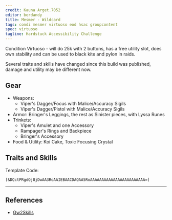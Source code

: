 ```yaml
---
credit: Kauna Arget.7052
editor: berdandy
title: Mesmer - Wildcard
tags: condi mesmer virtuoso eod hsac groupcontent
spec: virtuoso
tagline: Hardstuck Accessibility Challenge
---
```


Condition Virtuoso - will do 25k with 2 buttons, has a free utility slot, does own stability and can be used to black kite and pylon in raids.

Several traits and skills have changed since this build was published, damage and utility may be different now.

## Gear

- Weapons: 
  - Viper's Dagger/Focus with Malice/Accuracy Sigils
  - Viper's Dagger/Pistol with Malice/Accuracy Sigils
- Armor: Bringer's Leggings, the rest as Sinister pieces, with Lyssa Runes
- Trinkets:
  - Viper's Amulet and one Accessory
  - Rampager's Rings and Backpiece
  - Bringer's Accessory
- Food & Utility: Koi Cake, Toxic Focusing Crystal

## Traits and Skills

Template Code:

`[&DQctPRgdQj8jDwAA3RoAAIEBAACDAQAA5RoAAAAAAAAAAAAAAAAAAAAAAAA=]`

---

<div
  data-armory-embed='skills'
  data-armory-ids='21750,45425,10232,10234,24755'
>
</div>
<div
  data-armory-embed='specializations'
  data-armory-ids='45,24,66'
  data-armory-45-traits='670,669,1687'
  data-armory-24-traits='721,1690,733'
  data-armory-66-traits='2202,2207,2223'
>
</div>
<script async src='https://unpkg.com/armory-embeds@^0.x.x/armory-embeds.js'></script>



## References

- [Gw2Skills](http://gw2skills.net/editor/?PiBBg2hrlVwWZIsEmLe6XdxfA-zRhYNhgC5L0LzoHFVEk5YEJFCVBanFYOrA-e)
